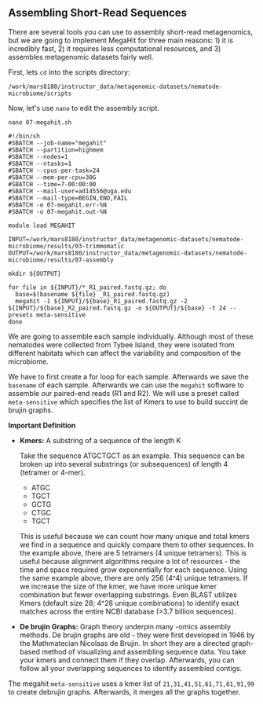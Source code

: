 ## Assembling Short-Read Sequences

There are several tools you can use to assembly short-read metagenomics, but we are going to implement MegaHit for three main reasons: 1) it is incredibly fast, 2) it requires less computational resources, and 3) assembles metagenomic datasets fairly well. 

First, lets `cd` into the scripts directory: 

```
/work/mars8180/instructor_data/metagenomic-datasets/nematode-microbiome/scripts
```

Now, let's use `nano` to edit the assembly script. 

```
nano 07-megahit.sh
```

```
#!/bin/sh
#SBATCH --job-name="megahit"
#SBATCH --partition=highmem
#SBATCH --nodes=1
#SBATCH --ntasks=1
#SBATCH --cpus-per-task=24
#SBATCH --mem-per-cpu=30G
#SBATCH --time=7-00:00:00
#SBATCH --mail-user=ad14556@uga.edu
#SBATCH --mail-type=BEGIN,END,FAIL
#SBATCH -e 07-megahit.err-%N
#SBATCH -o 07-megahit.out-%N

module load MEGAHIT

INPUT=/work/mars8180/instructor_data/metagenomic-datasets/nematode-microbiome/results/03-trimmomatic
OUTPUT=/work/mars8180/instructor_data/metagenomic-datasets/nematode-microbiome/results/07-assembly

mkdir ${OUTPUT}

for file in ${INPUT}/*_R1_paired.fastq.gz; do 
  base=$(basename ${file} _R1_paired.fastq.gz)
  megahit -1 ${INPUT}/${base}_R1_paired.fastq.gz -2 ${INPUT}/${base}_R2_paired.fastq.gz -o ${OUTPUT}/${base} -t 24 --presets meta-sensitive
done
```

We are going to assemble each sample individually. Although most of these nematodes were collected from Tybee Island, they were isolated from different habitats which can affect the variability and composition of the microbiome. 

We have to first create a for loop for each sample. Afterwards we save the `basename` of each sample. Afterwards we can use the `megahit` software to assemble our paired-end reads (R1 and R2). We will use a preset called `meta-sensitive` which specifies the list of Kmers to use to build succint de brujin graphs. 

**Important Definition**

* **Kmers:** A substring of a sequence of the length K 
	
	Take the sequence ATGCTGCT as an example. This sequence can be broken up into several substrings (or subsequences) of length 4 (tetramer or 4-mer).
	* ATGC
	* TGCT
	* GCTG
	* CTGC
	* TGCT

	This is useful because we can count how many unique and total kmers we find in a sequence and quickly compare them to other sequences. In the example above, there are 5 tetramers (4 unique tetramers). This is useful because alignment algorithms require a lot of resources - the time and space required grow exponentially for each sequence. Using the same example above, there are only 256 (4^4) unique tetramers. If we increase the size of the kmer, we have more unique kmer combination but fewer overlapping substrings. Even BLAST utilizes Kmers (default size 28; 4^28 unique combinations) to identify exact matches across the entire NCBI database (>3.7 billion sequences). 

* **De brujin Graphs:** Graph theory underpin many -omics assembly methods. De brujin graphs are old - they were first developed in 1946 by the Mathmatecian Nicolaas de Brujin. In short they are a directed graph-based method of visualizing and assembling sequence data. You take your kmers and connect them if they overlap. Afterwards, you can follow all your overlapping sequences to identify assembled contigs. 

The megahit `meta-sensitive` uses a kmer list of `21,31,41,51,61,71,81,91,99` to create debrujin graphs. Afterwards, it merges all the graphs together. 
